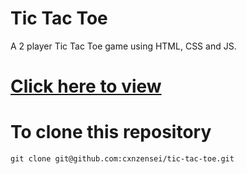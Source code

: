 # Tic Tac Toe

A 2 player Tic Tac Toe game using HTML, CSS and JS.

# [Click here to view](https://cxnz.github.io/tic-tac-toe/)

# To clone this repository
`git clone git@github.com:cxnzensei/tic-tac-toe.git`
